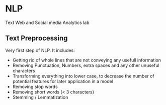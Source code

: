 # NLP
Text Web and Social media Analytics lab 

## Text Preprocessing

Very first step of NLP.  It includes:
* Getting rid of whole lines that are not conveying any usefull information
* Removing Punctuation, Numbers, extra spaces and any other unuseful characters
* Transforming everything into lower case, to decrease the number of potential features for later application in a model
* Removing stop words
* Removing short words (< 3 characters)
* Stemming /  Lemmatization
